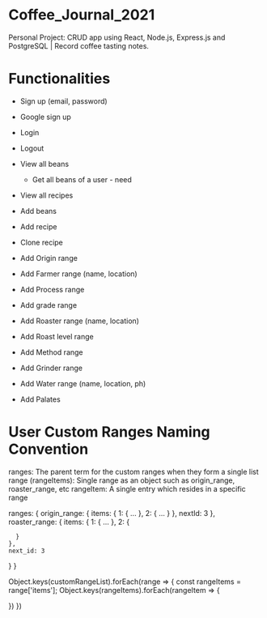 # Coffee_Journal_2021
Personal Project: CRUD app using React, Node.js, Express.js and PostgreSQL | Record coffee tasting notes.

# Functionalities

+ Sign up (email, password)
+ Google sign up
+ Login
+ Logout

+ View all beans
    - Get all beans of a user - need 
+ View all recipes
+ Add beans
+ Add recipe
+ Clone recipe
+ Add Origin range
+ Add Farmer range (name, location)
+ Add Process range
+ Add grade range
+ Add Roaster range (name, location)
+ Add Roast level range
+ Add Method range
+ Add Grinder range
+ Add Water range (name, location, ph)
+ Add Palates


# User Custom Ranges Naming Convention

ranges: The parent term for the custom ranges when they form a single list
range (rangeItems): Single range as an object such as origin_range, roaster_range, etc 
rangeItem: A single entry which resides in a specific range

ranges: {
  origin_range: {
    items: {
      1: {
        ...
      },
      2: {
        ...
      }
    },
    nextId: 3
  },
  roaster_range: {
    items: {
      1: {
        ...
      },
      2: {

      }
    },
    next_id: 3
  }
}

Object.keys(customRangeList).forEach(range => {
  const rangeItems = range['items'];
  Object.keys(rangeItems).forEach(rangeItem => {

  })
})